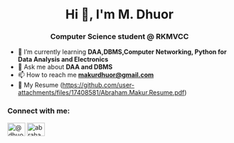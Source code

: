 <h1 align="center">Hi 👋, I'm M. Dhuor</h1>
<h3 align="center">Computer Science student @ RKMVCC</h3>

- 🌱 I’m currently learning **DAA,DBMS,Computer Networking, Python for Data Analysis and Electronics**
- 💬 Ask me about **DAA and DBMS**
- 📫 How to reach me **makurdhuor@gmail.com**
- 📄 My Resume (https://github.com/user-attachments/files/17408581/Abraham.Makur.Resume.pdf)
<h3 align="left">Connect with me:</h3>
<p align="left">
<a href="https://twitter.com/@dhuor_makur" target="blank"><img align="center" src="https://raw.githubusercontent.com/rahuldkjain/github-profile-readme-generator/master/src/images/icons/Social/twitter.svg" alt="@dhuor_makur" height="30" width="40" /></a>
<a href="https://linkedin.com/in/abraham.m.dhuor" target="blank"><img align="center" src="https://raw.githubusercontent.com/rahuldkjain/github-profile-readme-generator/master/src/images/icons/Social/linked-in-alt.svg" alt="abraham.m.dhuor" height="30" width="40" /></a>
</p>


